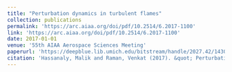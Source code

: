 ```yaml
---
title: "Perturbation dynamics in turbulent flames"
collection: publications
permalink: 'https://arc.aiaa.org/doi/pdf/10.2514/6.2017-1100'
link: 'https://arc.aiaa.org/doi/pdf/10.2514/6.2017-1100'
date: 2017-01-01
venue: '55th AIAA Aerospace Sciences Meeting'
paperurl: 'https://deepblue.lib.umich.edu/bitstream/handle/2027.42/143054/6.2017-1100.pdf?sequence=1'
citation: 'Hassanaly, Malik and Raman, Venkat (2017). &quot; Perturbation dynamics in turbulent flames.&quot; <i>55th AIAA Aerospace Sciences Meeting</i>. 1100'
---
```

